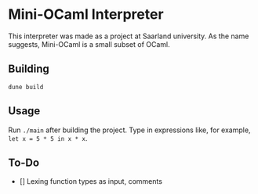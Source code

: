 # Mini-OCaml Interpreter
This interpreter was made as a project at Saarland university. As the name
suggests, Mini-OCaml is a small subset of OCaml.

## Building
`dune build`

## Usage
Run `./main` after building the project. Type in expressions like, for example,
`let x = 5 * 5 in x * x`.

## To-Do
- [] Lexing function types as input, comments
